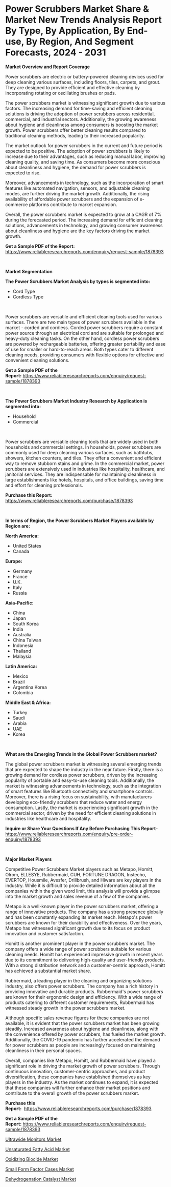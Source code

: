 <p><h1>Power Scrubbers Market Share & Market New Trends Analysis Report By Type, By Application, By End-use, By Region, And Segment Forecasts, 2024 - 2031</h1></p><p><strong>Market Overview and Report Coverage</strong></p>
<p><p>Power scrubbers are electric or battery-powered cleaning devices used for deep cleaning various surfaces, including floors, tiles, carpets, and grout. They are designed to provide efficient and effective cleaning by incorporating rotating or oscillating brushes or pads.</p><p>The power scrubbers market is witnessing significant growth due to various factors. The increasing demand for time-saving and efficient cleaning solutions is driving the adoption of power scrubbers across residential, commercial, and industrial sectors. Additionally, the growing awareness about hygiene and cleanliness among consumers is boosting the market growth. Power scrubbers offer better cleaning results compared to traditional cleaning methods, leading to their increased popularity.</p><p>The market outlook for power scrubbers in the current and future period is expected to be positive. The adoption of power scrubbers is likely to increase due to their advantages, such as reducing manual labor, improving cleaning quality, and saving time. As consumers become more conscious about cleanliness and hygiene, the demand for power scrubbers is expected to rise.</p><p>Moreover, advancements in technology, such as the incorporation of smart features like automated navigation, sensors, and adjustable cleaning modes, are further driving the market growth. Additionally, the rising availability of affordable power scrubbers and the expansion of e-commerce platforms contribute to market expansion.</p><p>Overall, the power scrubbers market is expected to grow at a CAGR of 7% during the forecasted period. The increasing demand for efficient cleaning solutions, advancements in technology, and growing consumer awareness about cleanliness and hygiene are the key factors driving the market growth.</p></p>
<p><strong>Get a Sample PDF of the Report:</strong> <a href="https://www.reliableresearchreports.com/enquiry/request-sample/1878393">https://www.reliableresearchreports.com/enquiry/request-sample/1878393</a></p>
<p>&nbsp;</p>
<p><strong>Market Segmentation</strong></p>
<p><strong>The Power Scrubbers Market Analysis by types is segmented into:</strong></p>
<p><ul><li>Cord Type</li><li>Cordless Type</li></ul></p>
<p>&nbsp;</p>
<p><p>Power scrubbers are versatile and efficient cleaning tools used for various surfaces. There are two main types of power scrubbers available in the market - corded and cordless. Corded power scrubbers require a constant power source through an electrical cord and are suitable for prolonged and heavy-duty cleaning tasks. On the other hand, cordless power scrubbers are powered by rechargeable batteries, offering greater portability and ease of use for smaller or hard-to-reach areas. Both types cater to different cleaning needs, providing consumers with flexible options for effective and convenient cleaning solutions.</p></p>
<p><strong>Get a Sample PDF of the Report:</strong>&nbsp;<a href="https://www.reliableresearchreports.com/enquiry/request-sample/1878393">https://www.reliableresearchreports.com/enquiry/request-sample/1878393</a></p>
<p>&nbsp;</p>
<p><strong>The Power Scrubbers Market Industry Research by Application is segmented into:</strong></p>
<p><ul><li>Household</li><li>Commercial</li></ul></p>
<p>&nbsp;</p>
<p><p>Power scrubbers are versatile cleaning tools that are widely used in both households and commercial settings. In households, power scrubbers are commonly used for deep cleaning various surfaces, such as bathtubs, showers, kitchen counters, and tiles. They offer a convenient and efficient way to remove stubborn stains and grime. In the commercial market, power scrubbers are extensively used in industries like hospitality, healthcare, and janitorial services. They are indispensable for maintaining cleanliness in large establishments like hotels, hospitals, and office buildings, saving time and effort for cleaning professionals.</p></p>
<p><strong>Purchase this Report:</strong>&nbsp; <a href="https://www.reliableresearchreports.com/purchase/1878393">https://www.reliableresearchreports.com/purchase/1878393</a></p>
<p>&nbsp;</p>
<p><strong>In terms of Region, the Power Scrubbers Market Players available by Region are:</strong></p>
<p>
    <p> <strong> North America: </strong>
        <ul>
            <li>United States</li>
            <li>Canada</li>
        </ul>
        </p> 
    <p> <strong> Europe: </strong>
        <ul>
            <li>Germany</li>
            <li>France</li>
            <li>U.K.</li>
            <li>Italy</li>
            <li>Russia</li>
        </ul>
        </p> 
    <p> <strong> Asia-Pacific: </strong>
        <ul>
            <li>China</li>
            <li>Japan</li>
            <li>South Korea</li>
            <li>India</li>
            <li>Australia</li>
            <li>China Taiwan</li>
            <li>Indonesia</li>
            <li>Thailand</li>
            <li>Malaysia</li>
        </ul>
        </p> 
    <p> <strong> Latin America: </strong>
        <ul>
            <li>Mexico</li>
            <li>Brazil</li>
            <li>Argentina Korea</li>
            <li>Colombia</li>
        </ul>
        </p> 
    <p> <strong> Middle East & Africa: </strong>
        <ul>
            <li>Turkey</li>
            <li>Saudi</li>
            <li>Arabia</li>
            <li>UAE</li>
            <li>Korea</li>
        </ul>
    </p>
    </p>
<p>&nbsp;</p>
<p><strong>What are the Emerging Trends in the Global Power Scrubbers market?</strong></p>
<p><p>The global power scrubbers market is witnessing several emerging trends that are expected to shape the industry in the near future. Firstly, there is a growing demand for cordless power scrubbers, driven by the increasing popularity of portable and easy-to-use cleaning tools. Additionally, the market is witnessing advancements in technology, such as the integration of smart features like Bluetooth connectivity and smartphone controls. Moreover, there is a rising focus on sustainability, with manufacturers developing eco-friendly scrubbers that reduce water and energy consumption. Lastly, the market is experiencing significant growth in the commercial sector, driven by the need for efficient cleaning solutions in industries like healthcare and hospitality.</p></p>
<p><strong>Inquire or Share Your Questions If Any Before Purchasing This Report</strong>- <a href="https://www.reliableresearchreports.com/enquiry/pre-order-enquiry/1878393">https://www.reliableresearchreports.com/enquiry/pre-order-enquiry/1878393</a></p>
<p>&nbsp;</p>
<p><strong>Major Market Players</strong></p>
<p><p>Competitive Power Scrubbers Market players such as Metapo, Homitt, Olrom, ELLESYE, Rubbermaid, CUH, FORTUNE DRAGON, Instecho, EVERTOP, Housmile, Avesfer, Drillbrush, and Hiware are key players in the industry. While it is difficult to provide detailed information about all the companies within the given word limit, this analysis will provide a glimpse into the market growth and sales revenue of a few of the companies.</p><p>Metapo is a well-known player in the power scrubbers market, offering a range of innovative products. The company has a strong presence globally and has been constantly expanding its market reach. Metapo's power scrubbers are known for their durability and effectiveness. Over the years, Metapo has witnessed significant growth due to its focus on product innovation and customer satisfaction.</p><p>Homitt is another prominent player in the power scrubbers market. The company offers a wide range of power scrubbers suitable for various cleaning needs. Homitt has experienced impressive growth in recent years due to its commitment to delivering high-quality and user-friendly products. With a strong distribution network and a customer-centric approach, Homitt has achieved a substantial market share.</p><p>Rubbermaid, a leading player in the cleaning and organizing solutions industry, also offers power scrubbers. The company has a rich history in providing innovative and durable products. Rubbermaid's power scrubbers are known for their ergonomic design and efficiency. With a wide range of products catering to different customer requirements, Rubbermaid has witnessed steady growth in the power scrubbers market.</p><p>Although specific sales revenue figures for these companies are not available, it is evident that the power scrubbers market has been growing steadily. Increased awareness about hygiene and cleanliness, along with the convenience offered by power scrubbers, has fueled the market growth. Additionally, the COVID-19 pandemic has further accelerated the demand for power scrubbers as people are increasingly focused on maintaining cleanliness in their personal spaces.</p><p>Overall, companies like Metapo, Homitt, and Rubbermaid have played a significant role in driving the market growth of power scrubbers. Through continuous innovation, customer-centric approaches, and product diversification, these companies have established themselves as key players in the industry. As the market continues to expand, it is expected that these companies will further enhance their market positions and contribute to the overall growth of the power scrubbers market.</p></p>
<p><strong>Purchase this Report:</strong>&nbsp;&nbsp;<a href="https://www.reliableresearchreports.com/purchase/1878393">https://www.reliableresearchreports.com/purchase/1878393</a></p>
<p></p>
<p><strong>Get a Sample PDF of the Report:</strong>&nbsp;<a href="https://www.reliableresearchreports.com/enquiry/request-sample/1878393">https://www.reliableresearchreports.com/enquiry/request-sample/1878393</a></p>
<p><p><a href="https://github.com/kholmovskayalyudmila/Market-Research-Report-List-2/blob/main/ultrawide-monitors-market.md">Ultrawide Monitors Market</a></p><p><a href="https://www.linkedin.com/pulse/decoding-unsaturated-fatty-acid-market-deep-dive-latest-eniaf/">Unsaturated Fatty Acid Market</a></p><p><a href="https://www.linkedin.com/pulse/decoding-oxidizing-biocide-market-deep-dive-latest-trends-qytdc/">Oxidizing Biocide Market</a></p><p><a href="https://github.com/zebdakicsin/Market-Research-Report-List-2/blob/main/small-form-factor-cases-market.md">Small Form Factor Cases Market</a></p><p><a href="https://www.linkedin.com/pulse/dehydrogenation-catalyst-market-size-growth-forecast-from-tpwmf/">Dehydrogenation Catalyst Market</a></p></p>